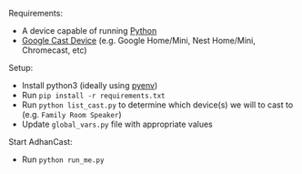 
Requirements:
- A device capable of running [Python](https://www.python.org/)
- [Google Cast Device](https://en.wikipedia.org/wiki/Google_Cast#Compatible_devices) (e.g. Google Home/Mini, Nest Home/Mini, Chromecast, etc)

Setup:
- Install python3 (ideally using [pyenv](https://github.com/pyenv/pyenv))
- Run `pip install -r requirements.txt`
- Run `python list_cast.py` to determine which device(s) we will to cast to (e.g. `Family Room Speaker`)
- Update `global_vars.py` file with appropriate values

Start AdhanCast:
- Run `python run_me.py`
